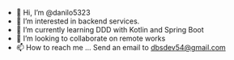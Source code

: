 - 👋 Hi, I’m @danilo5323
- 👀 I’m interested in backend services.
- 🌱 I’m currently learning DDD with Kotlin and Spring Boot
- 💞️ I’m looking to collaborate on remote works
- 📫 How to reach me ... Send an email to dbsdev54@gmail.com

<!---
danilo5323/danilo5323 is a ✨ special ✨ repository because its `README.md` (this file) appears on your GitHub profile.
You can click the Preview link to take a look at your changes.
--->
